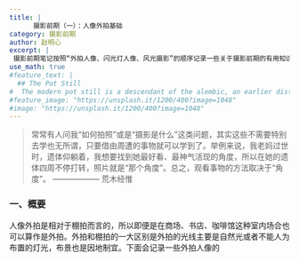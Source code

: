 ```yaml
---
title: |
      摄影前期（一）：人像外拍基础
category: 摄影前期
author: 赵明心
excerpt: |
 摄影前期笔记按照“外拍人像、闪光灯人像、风光摄影”的顺序记录一些关于摄影前期的有用知识和经验。这节主要是关于人像外拍的内容，外拍是和棚拍相对而言的，所以并非在室外算外拍，只要不在摄影棚里都可以算外拍，比如商场、书店、咖啡馆都可以算外拍。外拍的一大特点是，光线以自然光为主，布景因地制宜。
use_math: true
#feature_text: |
  ## The Pot Still
#  The modern pot still is a descendant of the alembic, an earlier distillation device
#feature_image: "https://unsplash.it/1200/400?image=1048"
#image: "https://unsplash.it/1200/400?image=1048"
---
```


> 常常有人问我“如何拍照”或是“摄影是什么”这类问题，其实这些不需要特别去学也无所谓，只要借由周遭的事物就可以学到了。举例来说，我老妈过世时，遗体仰躺着，我想要找到她最好看、最神气活现的角度，所以在她的遗体四周不停打转，照片就是“那个角度”。总之，观看事物的方法取决于“角度”。        —————— 荒木经惟

### 一、概要

人像外拍是相对于棚拍而言的，所以即便是在商场、书店、咖啡馆这种室内场合也可以算作是外拍。外拍和棚拍的一大区别是外拍的光线主要是自然光或者不能人为布置的灯光，布景也是因地制宜。下面会记录一些外拍人像的